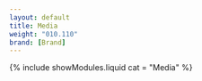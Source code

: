 ```yaml
---
layout: default
title: Media
weight: "010.110"
brand: [Brand]
---
```


{% include showModules.liquid  cat = "Media" %}